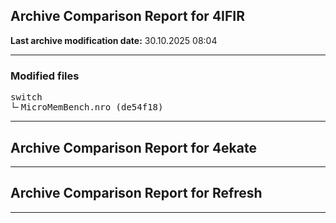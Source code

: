 <h2>Archive Comparison Report for <b>4IFIR</b></h2><b>Last archive modification date:</b> 30.10.2025 08:04<hr>

<h3>Modified files</h3>
<pre>switch
└╴MicroMemBench.nro (de54f18)
</pre>
<hr>

<h2>Archive Comparison Report for <b>4ekate</b></h2><hr>

<h2>Archive Comparison Report for <b>Refresh</b></h2><hr>

